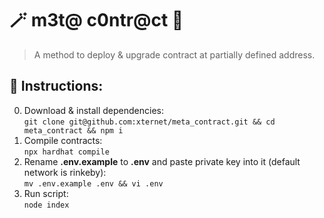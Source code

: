 # 🪄 m3t@ c0ntr@ct 🔮
> A method to deploy & upgrade contract at partially defined address.

## 📃 Instructions:
0. Download & install dependencies:
</br>```git clone git@github.com:xternet/meta_contract.git && cd meta_contract && npm i```
2. Compile contracts:
</br>```npx hardhat compile```
3. Rename <b>.env.example</b> to <b>.env</b> and paste private key into it (default network is rinkeby):
</br>```mv .env.example .env && vi .env```
5. Run script:
</br>```node index```
